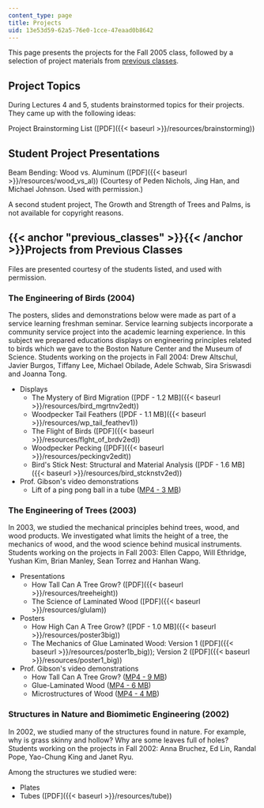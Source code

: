 ```yaml
---
content_type: page
title: Projects
uid: 13e53d59-62a5-76e0-1cce-47eaad0b8642
---
```


This page presents the projects for the Fall 2005 class, followed by a selection of project materials from [previous classes](#previous_classes).

Project Topics
--------------

During Lectures 4 and 5, students brainstormed topics for their projects. They came up with the following ideas:

Project Brainstorming List ([PDF]({{< baseurl >}}/resources/brainstorming))

Student Project Presentations
-----------------------------

Beam Bending: Wood vs. Aluminum ([PDF]({{< baseurl >}}/resources/wood_vs_al)) (Courtesy of Peden Nichols, Jing Han, and Michael Johnson. Used with permission.)

A second student project, The Growth and Strength of Trees and Palms, is not available for copyright reasons.

{{< anchor "previous_classes" >}}{{< /anchor >}}Projects from Previous Classes
------------------------------------------------------------------------------

Files are presented courtesy of the students listed, and used with permission.

### The Engineering of Birds (2004)

The posters, slides and demonstrations below were made as part of a service learning freshman seminar. Service learning subjects incorporate a community service project into the academic learning experience. In this subject we prepared educations displays on engineering principles related to birds which we gave to the Boston Nature Center and the Museum of Science. Students working on the projects in Fall 2004: Drew Altschul, Javier Burgos, Tiffany Lee, Michael Obilade, Adele Schwab, Sira Sriswasdi and Joanna Tong.

*   Displays
    *   The Mystery of Bird Migration ([PDF - 1.2 MB]({{< baseurl >}}/resources/bird_mgrtnv2edt))
    *   Woodpecker Tail Feathers ([PDF - 1.1 MB]({{< baseurl >}}/resources/wp_tail_feathev1))
    *   The Flight of Birds ([PDF]({{< baseurl >}}/resources/flght_of_brdv2ed))
    *   Woodpecker Pecking ([PDF]({{< baseurl >}}/resources/peckingv2edit))
    *   Bird's Stick Nest: Structural and Material Analysis ([PDF - 1.6 MB]({{< baseurl >}}/resources/bird_stcknstv2ed))
*   Prof. Gibson's video demonstrations
    *   Lift of a ping pong ball in a tube ([MP4 - 3 MB](http://www.archive.org/download/MIT3.A24F04/ocw-3.A24-gibson-demo-220k.mp4))

### The Engineering of Trees (2003)

In 2003, we studied the mechanical principles behind trees, wood, and wood products. We investigated what limits the height of a tree, the mechanics of wood, and the wood science behind musical instruments. Students working on the projects in Fall 2003: Ellen Cappo, Will Ethridge, Yushan Kim, Brian Manley, Sean Torrez and Hanhan Wang.

*   Presentations
    *   How Tall Can A Tree Grow? ([PDF]({{< baseurl >}}/resources/treeheight))
    *   The Science of Laminated Wood ([PDF]({{< baseurl >}}/resources/glulam))
*   Posters
    *   How High Can A Tree Grow? ([PDF - 1.0 MB]({{< baseurl >}}/resources/poster3big))
    *   The Mechanics of Glue Laminated Wood: Version 1 ([PDF]({{< baseurl >}}/resources/poster1b_big)); Version 2 ([PDF]({{< baseurl >}}/resources/poster1_big))
*   Prof. Gibson's video demonstrations
    *   How Tall Can A Tree Grow? ([MP4 - 9 MB](http://www.archive.org/download/MIT3.A24F04/ocw-3.A24_one-220k.mp4))
    *   Glue-Laminated Wood ([MP4 - 6 MB](http://www.archive.org/download/MIT3.A24F04/ocw-3.A24_two-220k.mp4))
    *   Microstructures of Wood ([MP4 - 4 MB](http://www.archive.org/download/MIT3.A24F04/ocw-3.A24_three-220k.mp4))

### Structures in Nature and Biomimetic Engineering (2002)

In 2002, we studied many of the structures found in nature. For example, why is grass skinny and hollow? Why are some leaves full of holes? Students working on the projects in Fall 2002: Anna Bruchez, Ed Lin, Randal Pope, Yao-Chung King and Janet Ryu.

Among the structures we studied were:

*   Plates
*   Tubes ([PDF]({{< baseurl >}}/resources/tube))